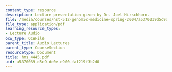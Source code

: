 ```yaml
---
content_type: resource
description: Lecture presentation given by Dr. Joel Hirschhorn.
file: /media/courses/hst-512-genomic-medicine-spring-2004/a5370039d5c9de0ee900faf219f3b2d0_hms_4445.pdf
file_type: application/pdf
learning_resource_types:
- Lecture Audio
ocw_type: OCWFile
parent_title: Audio Lectures
parent_type: CourseSection
resourcetype: Document
title: hms_4445.pdf
uid: a5370039-d5c9-de0e-e900-faf219f3b2d0
---
```

